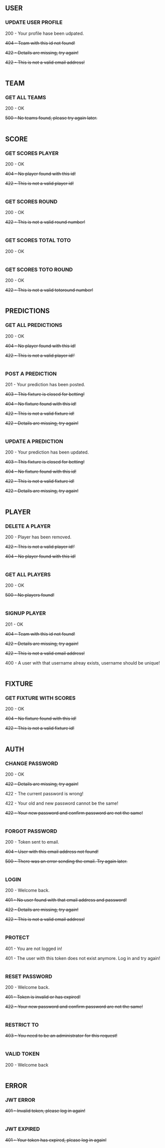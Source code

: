 ## USER

### UPDATE USER PROFILE

200 - Your profile hase been udpated.

~~404 - Team with this id not found!~~

~~422 - Details are missing, try again!~~

~~422 - This is not a valid email address!~~
<br><br>

## TEAM

### GET ALL TEAMS

200 - OK

~~500 - No teams found, please try again later.~~
<br><br>

## SCORE

### GET SCORES PLAYER

200 - OK

~~404 - No player found with this id!~~

~~422 - This is not a valid player id!~~
<br><br>

### GET SCORES ROUND

200 - OK

~~422 - This is not a valid round number!~~
<br><br>

### GET SCORES TOTAL TOTO

200 - OK
<br><br>

### GET SCORES TOTO ROUND

200 - OK

~~422 - This is not a valid totoround number!~~
<br><br>

## PREDICTIONS

### GET ALL PREDICTIONS

200 - OK

~~404 - No player found with this id!~~

~~422 - This is not a valid player id!'~~
<br><br>

### POST A PREDICTION

201 - Your prediction has been posted.

~~403 - This fixture is closed for betting!~~

~~404 - No fixture found with this id!~~

~~422 - This is not a valid fixture id!~~

~~422 - Details are missing, try again!~~
<br><br>

### UPDATE A PREDICTION

200 - Your prediction has been updated.

~~403 - This fixture is closed for betting!~~

~~404 - No fixture found with this id!~~

~~422 - This is not a valid fixture id!~~

~~422 - Details are missing, try again!~~
<br><br>

## PLAYER

### DELETE A PLAYER

200 - Player has been removed.

~~422 - This is not a valid player id!'~~

~~404 - No player found with this id!~~
<br><br>

### GET ALL PLAYERS

200 - OK

~~500 - No players found!~~
<br><br>

### SIGNUP PLAYER

201 - OK

~~404 - Team with this id not found!~~

~~422 - Details are missing, try again!~~

~~422 - This is not a valid email address!~~

400 - A user with that username alreay exists, username should be unique!
<br><br>

## FIXTURE

### GET FIXTURE WITH SCORES

200 - OK

~~404 - No fixture found with this id!~~

~~422 - This is not a valid fixture id!~~
<br><br>

## AUTH

### CHANGE PASSWORD

200 - OK

~~422 - Details are missing, try again!~~

422 - The current password is wrong!

422 - Your old and new password cannot be the same!

~~422 - Your new password and confirm password are not the same!~~
<br><br>

### FORGOT PASSWORD

200 - Token sent to email.

~~404 - User with this email address not found!~~

~~500 - There was an error sending the email. Try again later.~~
<br><br>

### LOGIN

200 - Welcome back.

~~401 - No user found with that email address and password!~~

~~422 - Details are missing, try again!~~

~~422 - This is not a valid email address!~~
<br><br>

### PROTECT

401 - You are not logged in!

401 - The user with this token does not exist anymore. Log in and try again!
<br><br>

### RESET PASSWORD

200 - Welcome back.

~~401 - Token is invalid or has expired!~~

~~422 - Your new password and confirm password are not the same!~~
<br><br>

### RESTRICT TO

~~403 - You need to be an administrator for this request!~~
<br><br>

### VALID TOKEN

200 - Welcome back
<br><br>

## ERROR

### JWT ERROR

~~401 - Invalid token, please log in again!~~
<br><br>

### JWT EXPIRED

~~401 - Your token has expired, please log in again!~~
<br><br>
